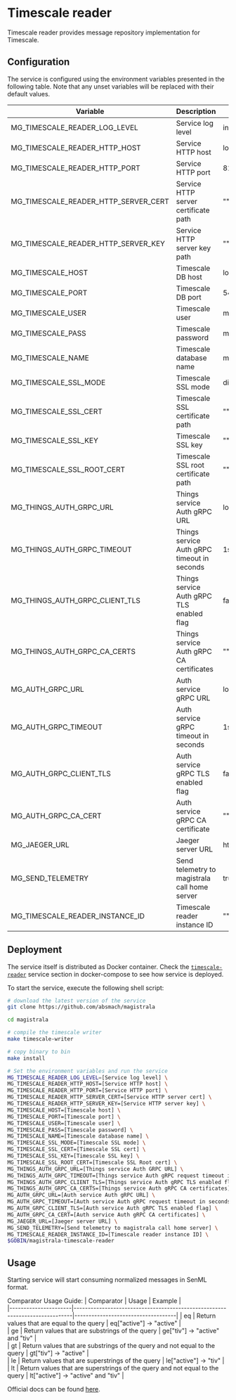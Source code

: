 # Timescale reader

Timescale reader provides message repository implementation for Timescale.

## Configuration

The service is configured using the environment variables presented in the
following table. Note that any unset variables will be replaced with their
default values.

| Variable                             | Description                                   | Default                        |
| ------------------------------------ | --------------------------------------------- | ------------------------------ |
| MG_TIMESCALE_READER_LOG_LEVEL        | Service log level                             | info                           |
| MG_TIMESCALE_READER_HTTP_HOST        | Service HTTP host                             | localhost                      |
| MG_TIMESCALE_READER_HTTP_PORT        | Service HTTP port                             | 8180                           |
| MG_TIMESCALE_READER_HTTP_SERVER_CERT | Service HTTP server certificate path          | ""                             |
| MG_TIMESCALE_READER_HTTP_SERVER_KEY  | Service HTTP server key path                  | ""                             |
| MG_TIMESCALE_HOST                    | Timescale DB host                             | localhost                      |
| MG_TIMESCALE_PORT                    | Timescale DB port                             | 5432                           |
| MG_TIMESCALE_USER                    | Timescale user                                | magistrala                     |
| MG_TIMESCALE_PASS                    | Timescale password                            | magistrala                     |
| MG_TIMESCALE_NAME                    | Timescale database name                       | messages                       |
| MG_TIMESCALE_SSL_MODE                | Timescale SSL mode                            | disabled                       |
| MG_TIMESCALE_SSL_CERT                | Timescale SSL certificate path                | ""                             |
| MG_TIMESCALE_SSL_KEY                 | Timescale SSL key                             | ""                             |
| MG_TIMESCALE_SSL_ROOT_CERT           | Timescale SSL root certificate path           | ""                             |
| MG_THINGS_AUTH_GRPC_URL              | Things service Auth gRPC URL                  | localhost:7016                 |
| MG_THINGS_AUTH_GRPC_TIMEOUT          | Things service Auth gRPC timeout in seconds   | 1s                             |
| MG_THINGS_AUTH_GRPC_CLIENT_TLS       | Things service Auth gRPC TLS enabled flag     | false                          |
| MG_THINGS_AUTH_GRPC_CA_CERTS         | Things service Auth gRPC CA certificates      | ""                             |
| MG_AUTH_GRPC_URL                     | Auth service gRPC URL                         | localhost:7001                 |
| MG_AUTH_GRPC_TIMEOUT                 | Auth service gRPC timeout in seconds          | 1s                             |
| MG_AUTH_GRPC_CLIENT_TLS              | Auth service gRPC TLS enabled flag            | false                          |
| MG_AUTH_GRPC_CA_CERT                 | Auth service gRPC CA certificate              | ""                             |
| MG_JAEGER_URL                        | Jaeger server URL                             | http://jaeger:14268/api/traces |
| MG_SEND_TELEMETRY                    | Send telemetry to magistrala call home server | true                           |
| MG_TIMESCALE_READER_INSTANCE_ID      | Timescale reader instance ID                  | ""                             |

## Deployment

The service itself is distributed as Docker container. Check the [`timescale-reader`](https://github.com/absmach/magistrala/blob/master/docker/addons/timescale-reader/docker-compose.yml#L17-L41) service section in docker-compose to see how service is deployed.

To start the service, execute the following shell script:

```bash
# download the latest version of the service
git clone https://github.com/absmach/magistrala

cd magistrala

# compile the timescale writer
make timescale-writer

# copy binary to bin
make install

# Set the environment variables and run the service
MG_TIMESCALE_READER_LOG_LEVEL=[Service log level] \
MG_TIMESCALE_READER_HTTP_HOST=[Service HTTP host] \
MG_TIMESCALE_READER_HTTP_PORT=[Service HTTP port] \
MG_TIMESCALE_READER_HTTP_SERVER_CERT=[Service HTTP server cert] \
MG_TIMESCALE_READER_HTTP_SERVER_KEY=[Service HTTP server key] \
MG_TIMESCALE_HOST=[Timescale host] \
MG_TIMESCALE_PORT=[Timescale port] \
MG_TIMESCALE_USER=[Timescale user] \
MG_TIMESCALE_PASS=[Timescale password] \
MG_TIMESCALE_NAME=[Timescale database name] \
MG_TIMESCALE_SSL_MODE=[Timescale SSL mode] \
MG_TIMESCALE_SSL_CERT=[Timescale SSL cert] \
MG_TIMESCALE_SSL_KEY=[Timescale SSL key] \
MG_TIMESCALE_SSL_ROOT_CERT=[Timescale SSL Root cert] \
MG_THINGS_AUTH_GRPC_URL=[Things service Auth GRPC URL] \
MG_THINGS_AUTH_GRPC_TIMEOUT=[Things service Auth gRPC request timeout in seconds] \
MG_THINGS_AUTH_GRPC_CLIENT_TLS=[Things service Auth gRPC TLS enabled flag] \
MG_THINGS_AUTH_GRPC_CA_CERTS=[Things service Auth gRPC CA certificates] \
MG_AUTH_GRPC_URL=[Auth service Auth gRPC URL] \
MG_AUTH_GRPC_TIMEOUT=[Auth service Auth gRPC request timeout in seconds] \
MG_AUTH_GRPC_CLIENT_TLS=[Auth service Auth gRPC TLS enabled flag] \
MG_AUTH_GRPC_CA_CERT=[Auth service Auth gRPC CA certificates] \
MG_JAEGER_URL=[Jaeger server URL] \
MG_SEND_TELEMETRY=[Send telemetry to magistrala call home server] \
MG_TIMESCALE_READER_INSTANCE_ID=[Timescale reader instance ID] \
$GOBIN/magistrala-timescale-reader
```

## Usage

Starting service will start consuming normalized messages in SenML format.

Comparator Usage Guide:
| Comparator | Usage | Example |  
|----------------------|-----------------------------------------------------------------------------|------------------------------------|
| eq | Return values that are equal to the query | eq["active"] -> "active" |  
| ge | Return values that are substrings of the query | ge["tiv"] -> "active" and "tiv" |  
| gt | Return values that are substrings of the query and not equal to the query | gt["tiv"] -> "active" |  
| le | Return values that are superstrings of the query | le["active"] -> "tiv" |  
| lt | Return values that are superstrings of the query and not equal to the query | lt["active"] -> "active" and "tiv" |

Official docs can be found [here](https://docs.mainflux.io).
